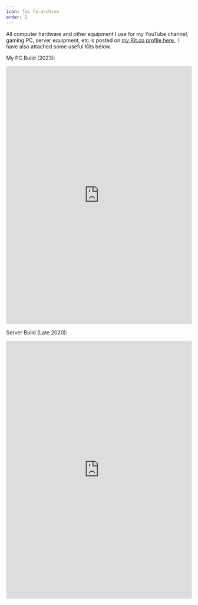 ```yaml
---
icon: fas fa-archive
order: 2
---
```

All computer hardware and other equipment I use for my YouTube channel, gaming PC, server equipment, etc is posted on <a href="https://link.thegamingchief.com/kit" target="_blank" rel="noopener noreferrer">my Kit.co profile here </a>. I have also attached some useful Kits below.

My PC Build (2023):
<iframe src="https://kit.co/embed?url=https%3A%2F%2Fkit.co%2FTheGamingChief%2Fmy-pc-build-2023" style="display: block; border: 0px; margin: 0 auto; width: 100%; height: 100vw; max-width: 700px; max-height: 700px" scrolling="no"></iframe>

Server Build (Late 2020):
<iframe src="https://kit.co/embed?url=https%3A%2F%2Fkit.co%2FTheGamingChief%2Fserver-build-late-2020" style="display: block; border: 0px; margin: 0 auto; width: 100%; height: 100vw; max-width: 700px; max-height: 700px" scrolling="no"></iframe>